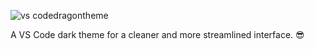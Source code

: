 ![vs codedragontheme](https://user-images.githubusercontent.com/12299906/43123411-b42376a6-8f41-11e8-813f-0374bac57c75.png)

A VS Code dark theme for a cleaner and more streamlined interface. 😎
